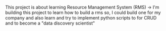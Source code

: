 This project is about learning Resource Management System (RMS) -> I'm building this project to learn how to build a rms so, I could build one for my company and also learn and try to implement python scripts to for CRUD and to become a "data discovery scientist"
